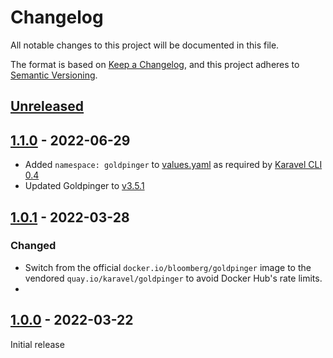# Changelog

All notable changes to this project will be documented in this file.

The format is based on [Keep a Changelog](https://keepachangelog.com/en/1.0.0/),
and this project adheres to [Semantic Versioning](https://semver.org/spec/v2.0.0.html).

## [Unreleased]

## [1.1.0] - 2022-06-29

- Added `namespace: goldpinger` to [values.yaml](chart/values.yaml) as required by [Karavel CLI 0.4](https://github.com/karavel-io/cli/releases/tag/v0.4.0)
- Updated Goldpinger to [v3.5.1](https://github.com/bloomberg/goldpinger/releases/tag/v3.5.1)

## [1.0.1] - 2022-03-28

### Changed

- Switch from the official `docker.io/bloomberg/goldpinger` image to the vendored `quay.io/karavel/goldpinger` to avoid Docker Hub's rate limits.
- 
## [1.0.0] - 2022-03-22

Initial release

[unreleased]: https://github.com/karavel-io/platform-component-goldpinger/compare/1.1.0...HEAD
[1.1.0]: https://github.com/karavel-io/platform-component-goldpinger/compare/1.0.1...1.1.0
[1.0.1]: https://github.com/karavel-io/platform-component-goldpinger/compare/1.0.0...1.0.1
[1.0.0]: https://github.com/karavel-io/platform-component-goldpinger/releases/tag/1.0.0

